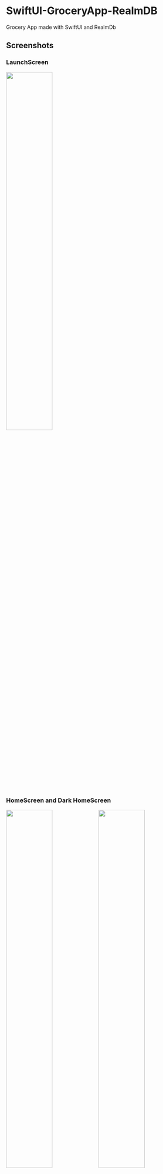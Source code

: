 # SwiftUI-GroceryApp-RealmDB
Grocery App made with SwiftUI and RealmDb



## Screenshots

### LaunchScreen

<img src="https://user-images.githubusercontent.com/113136227/189528165-51a6f9ac-547c-472a-aa92-f3321aac3f77.png"  width=50% height=50%>




### HomeScreen and Dark HomeScreen

<img src="https://user-images.githubusercontent.com/113136227/189528188-d042201a-07ee-449a-9bdb-d1b94f7a2368.png"  width=50% height=50%><img src="https://user-images.githubusercontent.com/113136227/189528267-98c3188a-3e78-4a6f-a144-ee488452ca7d.png"  width=50% height=50%>

### AddListScreen and Dark AddListScreen

<img src="https://user-images.githubusercontent.com/113136227/189528574-33bdcdb2-cbcc-4761-944d-c5ab3ad80113.png"  width=50% height=50%><img src="https://user-images.githubusercontent.com/113136227/189528624-0f2bc49f-a68f-4a63-bae8-8bd4422db371.png"  width=50% height=50%>

### CartScreen and Dark CartScreen

<img src="https://user-images.githubusercontent.com/113136227/189528312-0909a5a2-9ca5-435d-95d7-f408706861bc.png"  width=50% height=50%><img src="https://user-images.githubusercontent.com/113136227/189528351-84d359d1-9401-47bb-9f93-0100ab8e35fa.png"  width=50% height=50%>

### AddItemScreen and Dark AddItemScreen
<img src="https://user-images.githubusercontent.com/113136227/189528711-ae9fd914-15ef-46b5-97b8-0e12acca605b.png"  width=50% height=50%><img src="https://user-images.githubusercontent.com/113136227/189528744-cf5502ef-d343-42f1-a7b7-56993a833e7d.png"  width=50% height=50%>





